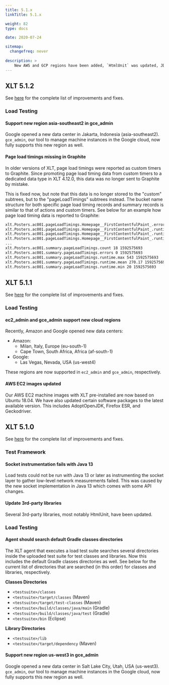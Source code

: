 ```yaml
---
title: 5.1.x
linkTitle: 5.1.x

weight: 82
type: docs

date: 2020-07-24

sitemap:
  changefreq: never
  
description: >
    New AWS and GCP regions have been added, `HtmlUnit` was updated, JDK 13+ compatibility was added, and Gradle support was improved.
---
```


## XLT 5.1.2

See <a href="https://github.com/Xceptance/XLT/milestone/5?closed=1" target="_blank">here</a> for the complete list of improvements and fixes.

### Load Testing

#### Support new region asia-southeast2 in gce_admin

Google opened a new data center in Jakarta, Indonesia (asia-southeast2). `gce_admin`, our tool to manage machine instances in the Google cloud, now fully supports this new region as well.

#### Page load timings missing in Graphite

In older versions of XLT, page load timings were reported as custom timers to Graphite. Since promoting page load timing data from custom timers to a dedicated data type in XLT 4.12.0, this data was no longer sent to Graphite by mistake.

This is fixed now, but note that this data is no longer stored to the "custom" subtrees, but to the "pageLoadTimings" subtrees instead. The bucket name structure for both specific page load timing records and summary records is similar to that of actions and custom timers. See below for an example how page load timing data is reported to Graphite:

```txt
xlt.Posters.ac001.pageLoadTimings.Homepage__FirstContentfulPaint_.errors 0 1592575693
xlt.Posters.ac001.pageLoadTimings.Homepage__FirstContentfulPaint_.runtime.max 543 1592575693
xlt.Posters.ac001.pageLoadTimings.Homepage__FirstContentfulPaint_.runtime.mean 543.00 1592575693
xlt.Posters.ac001.pageLoadTimings.Homepage__FirstContentfulPaint_.runtime.min 543 1592575693
...
xlt.Posters.ac001.summary.pageLoadTimings.count 18 1592575693
xlt.Posters.ac001.summary.pageLoadTimings.errors 0 1592575693
xlt.Posters.ac001.summary.pageLoadTimings.runtime.max 543 1592575693
xlt.Posters.ac001.summary.pageLoadTimings.runtime.mean 270.17 1592575693
xlt.Posters.ac001.summary.pageLoadTimings.runtime.min 20 1592575693
```


## XLT 5.1.1

See <a href="https://github.com/Xceptance/XLT/milestone/4?closed=1" target="_blank">here</a> for the complete list of improvements and fixes.

### Load Testing

#### ec2_admin and gce_admin support new cloud regions

Recently, Amazon and Google opened new data centers:

* Amazon:
	* Milan, Italy, Europe (eu-south-1)
	* Cape Town, South Africa, Africa (af-south-1)
* Google:
	* Las Vegas, Nevada, USA (us-west4)

These regions are now supported in `ec2_admin`  and `gce_admin`, respectively.

#### AWS EC2 images updated

Our AWS EC2 machine images with XLT pre-installed are now based on Ubuntu 18.04. We have also updated certain software packages to the latest available version. This includes AdoptOpenJDK, Firefox ESR, and Geckodriver.



## XLT 5.1.0

See <a href="https://github.com/Xceptance/XLT/milestone/3?closed=1" target="_blank">here</a> for the complete list of improvements and fixes.

### Test Framework

#### Socket instrumentation fails with Java 13

Load tests could not be run with Java 13 or later as instrumenting the socket layer to gather low-level network measurements failed. This was caused by the new socket implementation in Java 13 which comes with some API changes.

#### Update 3rd-party libraries

Several 3rd-party libraries, most notably HtmlUnit, have been updated.


### Load Testing

#### Agent should search default Gradle classes directories

The XLT agent that executes a load test suite searches several directories inside the uploaded test suite for test classes and libraries. Now this includes the default Gradle classes directories as well. See below for the current list of directories that are searched (in this order) for classes and libraries, respectively.

**Classes Directories**

* `<testsuite>/classes`
* `<testsuite>/target/classes` (Maven)
* `<testsuite>/target/test-classes` (Maven)
* `<testsuite>/build/classes/java/main` (Gradle)
* `<testsuite>/build/classes/java/test` (Gradle)
* `<testsuite>/bin` (Eclipse)

**Library Directories**

* `<testsuite>/lib`
* `<testsuite>/target/dependency` (Maven)

#### Support new region us-west3 in gce_admin

Google opened a new data center in Salt Lake City, Utah, USA (us-west3). `gce_admin`, our tool to manage machine instances in the Google cloud, now fully supports this new region as well.